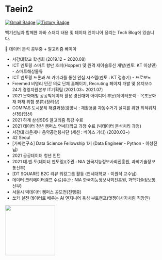  
# Taein2

[![Gmail Badge](https://img.shields.io/badge/Gmail-D14836?style=flat&logo=Gmail&logoColor=white)](mailto:dls102s@gmail.com)
[![Tistory Badge](https://img.shields.io/badge/Tech%20Blog-555263?style=flat&logoColor=white)](https://codingrepo.tistory.com/)

백기선님과 함께한 자바 스터디 내용 및 데이터 엔지니어 정리는 Tech Blog에 있습니다.


🌱 데이터 분석 공부중 + 알고리즘 빠이아

- 서강대학교 학생회 (2019.12 ~ 2020.08)
- ICT 멘토링 스마트 항만 호퍼(Hopper) 및 원격 제어솔루션 개발(멘토: KT 이상민) - 스마트해상물류
- ICT 멘토링 드론과 AI 카메라를 통한 안심 시스템(멘토 : KT 정승기) - 프로보노
- Freemed 비영리 민간 의료 단체 홈페이지, Recruting 페이지 개발 및 유지보수 24기 경영지원본부 IT기획팀 (2021.03~ 2021.07)
- 2021 문화재청 공공빅데이터 활용 경진대회 아이디어 부문(데이터분석 - 목조문화재 화재 위험 분류)(장려상)
- COMPAS 도시문제 해결과정(광양시 : 재활용품 자동수거기 설치를 위한 최적위치 선정)(입선)
- 2021 하계 삼성SDS 알고리즘 특강 수료
- 2021 데이터 청년 캠퍼스 연세대학교 과정 수료 (빅데이터 분석처리 과정)
- 서강대 라온제나 음악공연봉사단 (세션 : 베이스 기타) (2020.03~)
- 42 Seoul
- [가짜연구소] Data Science Fellowship 1기 (Data Engineer - Python - 이성진님)
- 2021 공공데이터 청년 인턴 
- 2021 데.멘.토(데이터 멘토링)(주관 : NIA 한국지능정보사회진흥원, 과학기술정보통신부)
- [DT SQUARE] B2C 리뷰 워킹그룹 활동 (연세대학교 - 이원석 교수님)
- 데이터 크리에이터캠프 수료(주관 : NIA 한국지능정보사회진흥원, 과학기술정보통신부)
- 서울시 빅데이터 캠퍼스 공모전(진행중)
- 쏘카 실전 데이터로 배우는 AI 엔지니어 육성 부트캠프(멋쟁이사자처럼 직장인)

<img align='left' src="https://github-readme-stats.vercel.app/api?username=Taein2" height="165">
